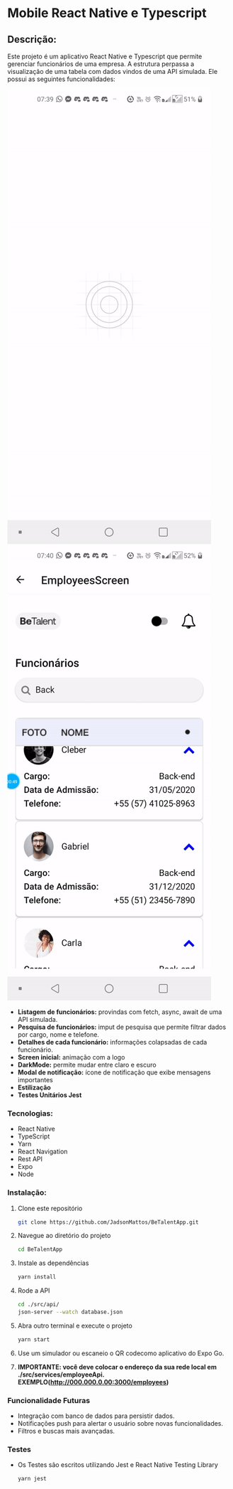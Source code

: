 # Mobile React Native e Typescript

## **Descrição:**

Este projeto é um aplicativo React Native e Typescript que permite gerenciar funcionários de uma empresa. A estrutura perpassa a visualização de uma tabela com dados vindos de uma API simulada. Ele possui as seguintes funcionalidades:

![BeTalent1](./assets/BeTalentApp-ezgif.com-video-to-gif-converter.gif)
![BeTalent2](./assets/BeTalentApp-ezgif.com-video-to-gif-converter%20(1).gif)

* **Listagem de funcionários:** provindas com fetch, async, await de uma API simulada.
* **Pesquisa de funcionários:** imput de pesquisa que permite filtrar dados por cargo, nome e telefone.
* **Detalhes de cada funcionário:** informações colapsadas de cada funcionário.
* **Screen inicial:** animação com a logo
* **DarkMode:** permite mudar entre claro e escuro
* **Modal de notificação:** ícone de notificação que exibe mensagens importantes
* **Estilização**
* **Testes Unitários Jest**

### **Tecnologias:**

* React Native
* TypeScript
* Yarn
* React Navigation
* Rest API
* Expo
* Node

### **Instalação:**

1. Clone este repositório

    ```bash
   git clone https://github.com/JadsonMattos/BeTalentApp.git
   ```

2. Navegue ao diretório do projeto

    ```bash
    cd BeTalentApp
    ```

3. Instale as dependências

    ```bash
    yarn install
    ```

4. Rode a API

    ```bash
    cd ./src/api/
    json-server --watch database.json
    ```

5. Abra outro terminal e execute o projeto

    ```bash
    yarn start
    ```

6. Use um simulador ou escaneio o QR codecomo aplicativo do Expo Go.

7. **IMPORTANTE: você deve colocar o endereço da sua rede local em ./src/services/employeeApi. EXEMPLO(<http://000.000.0.00:3000/employees>)**

### Funcionalidade Futuras

* Integração com banco de dados para persistir dados.
* Notificações push para alertar o usuário sobre novas funcionalidades.
* Filtros e buscas mais avançadas.

### Testes

* Os Testes são escritos utilizando Jest e React Native Testing Library

    ```bash
    yarn jest
    ```
